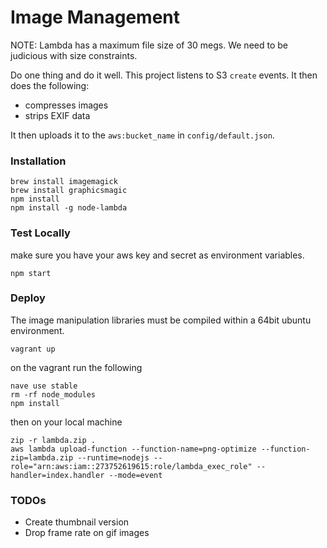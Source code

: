 # Image Management

NOTE: Lambda has a maximum file size of 30 megs. We need to be judicious with size constraints.

Do one thing and do it well. This project listens to S3 `create` events. It then does the following:

* compresses images
* strips EXIF data

It then uploads it to the `aws:bucket_name` in `config/default.json`.

### Installation

```
brew install imagemagick
brew install graphicsmagic
npm install
npm install -g node-lambda
```

### Test Locally

make sure you have your aws key and secret as environment variables.

```
npm start
```

### Deploy

The image manipulation libraries must be compiled within a 64bit ubuntu environment.

```
vagrant up
```

on the vagrant run the following

```
nave use stable
rm -rf node_modules
npm install
```

then on your local machine

```
zip -r lambda.zip .
aws lambda upload-function --function-name=png-optimize --function-zip=lambda.zip --runtime=nodejs --role="arn:aws:iam::273752619615:role/lambda_exec_role" --handler=index.handler --mode=event
```

### TODOs

* Create thumbnail version
* Drop frame rate on gif images
